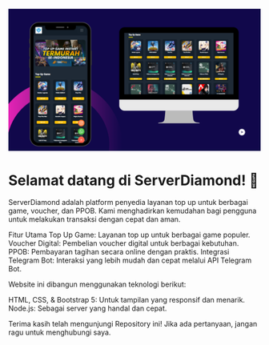 ![alt text](https://github.com/yukinime/ServerDiamond-Top-Up-Games-Voucher-PPOB/blob/main/img/Blue%20and%20Pink%20Modern%20Mobile%20Apps%20Presentation.png?raw=true)

# Selamat datang di ServerDiamond! 🌟

ServerDiamond adalah platform penyedia layanan top up untuk berbagai game, voucher, dan PPOB. Kami menghadirkan kemudahan bagi pengguna untuk melakukan transaksi dengan cepat dan aman.

Fitur Utama
Top Up Game: Layanan top up untuk berbagai game populer.
Voucher Digital: Pembelian voucher digital untuk berbagai kebutuhan.
PPOB: Pembayaran tagihan secara online dengan praktis.
Integrasi Telegram Bot: Interaksi yang lebih mudah dan cepat melalui API Telegram Bot.

Website ini dibangun menggunakan teknologi berikut:

HTML, CSS, & Bootstrap 5: Untuk tampilan yang responsif dan menarik.
Node.js: Sebagai server yang handal dan cepat.

Terima kasih telah mengunjungi Repository ini! Jika ada pertanyaan, jangan ragu untuk menghubungi saya.
